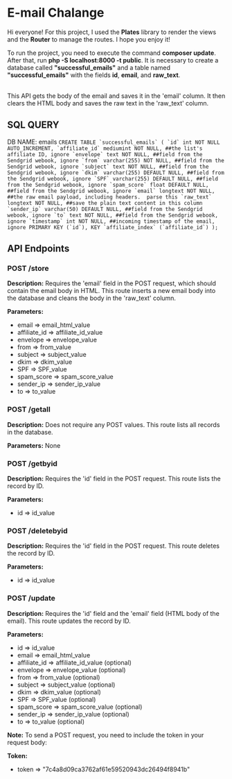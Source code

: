 <h1>E-mail Chalange</h1>
<p>Hi everyone! For this project, I used the <b>Plates</b> library to render the views and the <b>Router</b> to manage the routes. I hope you enjoy it!</p>
<span>To run the project, you need to execute the command <b>composer update</b>. After that, run <b>php -S localhost:8000 -t public</b>.</span>
<span>It is necessary to create a database called <b>"successful_emails"</b> and a table named <b>"successful_emails"</b> with the fields <b>id</b>, <b>email</b>, and <b>raw_text</b>.</span>
<br><br>

This API gets the body of the email and saves it in the 'email' column. It then clears the HTML body and saves the raw text in the 'raw_text' column.
## SQL QUERY
DB NAME: emails
```CREATE TABLE `successful_emails` (
  `id` int NOT NULL AUTO_INCREMENT,
  `affiliate_id` mediumint NOT NULL, ##the list's affiliate ID, ignore
  `envelope` text NOT NULL, ##field from the Sendgrid webook, ignore
  `from` varchar(255) NOT NULL, ##field from the Sendgrid webook, ignore
  `subject` text NOT NULL, ##field from the Sendgrid webook, ignore
  `dkim` varchar(255) DEFAULT NULL, ##field from the Sendgrid webook, ignore
  `SPF` varchar(255) DEFAULT NULL, ##field from the Sendgrid webook, ignore
  `spam_score` float DEFAULT NULL, ##field from the Sendgrid webook, ignore
  `email` longtext NOT NULL, ##the raw email payload, including headers.  parse this
  `raw_text` longtext NOT NULL, ##save the plain text content in this column
  `sender_ip` varchar(50) DEFAULT NULL, ##field from the Sendgrid webook, ignore
  `to` text NOT NULL, ##field from the Sendgrid webook, ignore
  `timestamp` int NOT NULL, ##incoming timestamp of the email, ignore
  PRIMARY KEY (`id`),
  KEY `affiliate_index` (`affiliate_id`)
);```

## API Endpoints

### POST /store
**Description:** Requires the 'email' field in the POST request, which should contain the email body in HTML. This route inserts a new email body into the database and cleans the body in the 'raw_text' column.

**Parameters:**
- email => email_html_value
- affiliate_id => affiliate_id_value
- envelope => envelope_value
- from => from_value
- subject => subject_value
- dkim => dkim_value
- SPF => SPF_value
- spam_score => spam_score_value
- sender_ip => sender_ip_value
- to => to_value

### POST /getall
**Description:** Does not require any POST values. This route lists all records in the database.

**Parameters:** None

### POST /getbyid
**Description:** Requires the 'id' field in the POST request. This route lists the record by ID.

**Parameters:**
- id => id_value

### POST /deletebyid
**Description:** Requires the 'id' field in the POST request. This route deletes the record by ID.

**Parameters:**
- id => id_value

### POST /update
**Description:** Requires the 'id' field and the 'email' field (HTML body of the email). This route updates the record by ID.

**Parameters:**
- id => id_value
- email => email_html_value
- affiliate_id => affiliate_id_value (optional)
- envelope => envelope_value (optional)
- from => from_value (optional)
- subject => subject_value (optional)
- dkim => dkim_value (optional)
- SPF => SPF_value (optional)
- spam_score => spam_score_value (optional)
- sender_ip => sender_ip_value (optional)
- to => to_value (optional)

**Note:** To send a POST request, you need to include the token in your request body:

**Token:**
- token => "7c4a8d09ca3762af61e59520943dc26494f8941b"
